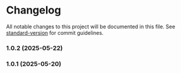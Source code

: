 # Changelog

All notable changes to this project will be documented in this file. See [standard-version](https://github.com/conventional-changelog/standard-version) for commit guidelines.

### 1.0.2 (2025-05-22)

### 1.0.1 (2025-05-20)
